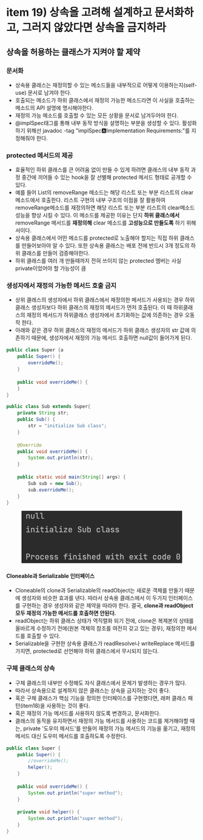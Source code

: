 # item 19) 상속을 고려해 설계하고 문서화하고, 그러지 않았다면 상속을 금지하라

## 상속을 허용하는 클래스가 지켜야 할 제약

### **문서화**

* 상속용 클래스는 재정의할 수 있는 메소드들을 내부적으로 어떻게 이용하는지(self-use) 문서로 남겨야 한다.
* 호출되는 메소드가 하위 클래스에서 재정의 가능한 메소드라면 이 사실을 호출하는 메소드의 API 설명에 명시해야한다.
* 재정의 가능 메소드를 호출할 수 있는 모든 상황을 문서로 남겨두어야 한다.
* @implSpec태그를 통해 내부 동작 방식을 설명하는 부분을 생성할 수 있다. 활성화 하기 위해선 javadoc -tag "implSpec:a:Implementation Requirements:"를 지정해줘야 한다.

### **protected 메서드의 제공**

* 효율적인 하위 클래스를 큰 어려움 없이 만들 수 있게 하려면 클래스의 내부 동작 과정 중간에 끼어들 수 있는 hook을 잘 선별해 protected 메서드 형태로 공개할 수 있다.
* 예를 들어 List의 removeRange 메소드는 해당 리스트 또는 부분 리스트의 clear 메소드에서 호출한다. 리스트 구현의 내부 구조의 이점을 잘 활용하여 removeRange메소드를 재정의하면 해당 리스트 또는 부분 리스트의 clear메소드 성능을 향상 시킬 수 있다. 이 메소드를 제공한 이유는 단지 **하위 클래스에서** removeRange 메서드를 **재정의해** clear 메소드를 **고성능으로 만들도록** 하기 위해서이다.
* 상속용 클래스에서 어떤 메소드를 protected로 노출해야 할지는 직접 하위 클래스를 만들어보아야 알 수 있다. 또한 상속용 클래스는 배포 전에 반드시 3개 정도의 하위 클래스를 만들어 검증해야한다.
* 하위 클래스를 여러 개 만들때까지 전혀 쓰이지 않는 protected 멤버는 사실 private이었어야 할 가능성이 큼

### **생성자에서 재정의 가능한 메서드 호출 금지**

* 상위 클래스의 생성자에서 하위 클래스에서 재정의한 메서드가 사용되는 경우 하위 클래스 생성자보다 하위 클래스의 재정의 메서드가 먼저 호출된다. 이 때 하위클래스의 재정의 메서드가 하위클래스 생성자에서 초기화하는 값에 의존하는 경우 오동작 한다.
* 아래와 같은 경우 하위 클래스의 재정의 메서드가 하위 클래스 생성자의 str 값에 의존하기 때문에, 생성자에서 재정의 가능 메서드 호출하면 null값이 들어가게 된다.

```java
public class Super {a
    public Super() {
        overrideMe();
    }

    public void overrideMe() {
    }
}
```

```java
public class Sub extends Super{
    private String str;
    public Sub() {
        str = "initialize Sub class";
    }

    @Override
    public void overrideMe() {
        System.out.println(str);
    }

    public static void main(String[] args) {
        Sub sub = new Sub();
        sub.overrideMe();
    }
}
```

<figure><img src="../../../.gitbook/assets/image (4) (1) (1) (1) (1) (1) (1) (1).png" alt=""><figcaption></figcaption></figure>

#### **Cloneable과 Serializable 인터페이스**

* Cloneable의 clone과 Serializable의 readObject는 새로운 객체를 만들기 때문에 생성자와 비슷한 효과를 낸다. 따라서 상속용 클래스에서 이 두가지 인터페이스를 구현하는 경우 생성자와 같은 제약을 따라야 한다. 결국, **clone과 readObject 모두 재정의 가능한 메서드를 호출하면 안된다.**
* readObject는 하위 클래스 상태가 역직렬화 되기 전에, clone은 복제본의 상태를 올바르게 수정하기 전에(원본 객체의 참조를 여전히 갖고 있는 경우), 재정의한 메서드를 호출할 수 있다.
* Serializable을 구현한 상속용 클래스가 readResolve나 writeReplace 메서드를 가지면, protected로 선언해야 하위 클래스에서 무시되지 않는다.

### **구체 클래스의 상속**

* 구체 클래스의 내부만 수정해도 자식 클래스에서 문제가 발생하는 경우가 많다.
* 따라서 상속용으로 설계하지 않은 클래스는 상속을 금지하는 것이 좋다.
* 혹은 구체 클래스가 핵심 기능을 정의한 인터페이스를 구현했다면, 래퍼 클래스 패턴(item18)을 사용하는 것이 좋다.
* 혹은 재정의 가능 메서드를 사용하지 않도록 변경하고, 문서화한다.
* 클래스의 동작을 유지하면서 재정의 가능 메서드를 사용하는 코드를 제거해야할 때는, private '도우미 메서드'를 만들어 재정의 가능 메서드의 기능을 옮기고, 재정의 메서드 대신 도우미 메서드를 호출하도록 수정한다.

```java
public class Super {
    public Super() {
        //overrideMe();
        helper();
    }

    public void overrideMe() {
    	System.out.println("super method");
    }

    private void helper() {
    	System.out.println("super method");
    }
}
```
